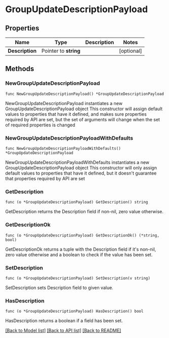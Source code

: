 # GroupUpdateDescriptionPayload

## Properties

Name | Type | Description | Notes
------------ | ------------- | ------------- | -------------
**Description** | Pointer to **string** |  | [optional] 

## Methods

### NewGroupUpdateDescriptionPayload

`func NewGroupUpdateDescriptionPayload() *GroupUpdateDescriptionPayload`

NewGroupUpdateDescriptionPayload instantiates a new GroupUpdateDescriptionPayload object
This constructor will assign default values to properties that have it defined,
and makes sure properties required by API are set, but the set of arguments
will change when the set of required properties is changed

### NewGroupUpdateDescriptionPayloadWithDefaults

`func NewGroupUpdateDescriptionPayloadWithDefaults() *GroupUpdateDescriptionPayload`

NewGroupUpdateDescriptionPayloadWithDefaults instantiates a new GroupUpdateDescriptionPayload object
This constructor will only assign default values to properties that have it defined,
but it doesn't guarantee that properties required by API are set

### GetDescription

`func (o *GroupUpdateDescriptionPayload) GetDescription() string`

GetDescription returns the Description field if non-nil, zero value otherwise.

### GetDescriptionOk

`func (o *GroupUpdateDescriptionPayload) GetDescriptionOk() (*string, bool)`

GetDescriptionOk returns a tuple with the Description field if it's non-nil, zero value otherwise
and a boolean to check if the value has been set.

### SetDescription

`func (o *GroupUpdateDescriptionPayload) SetDescription(v string)`

SetDescription sets Description field to given value.

### HasDescription

`func (o *GroupUpdateDescriptionPayload) HasDescription() bool`

HasDescription returns a boolean if a field has been set.


[[Back to Model list]](../README.md#documentation-for-models) [[Back to API list]](../README.md#documentation-for-api-endpoints) [[Back to README]](../README.md)


